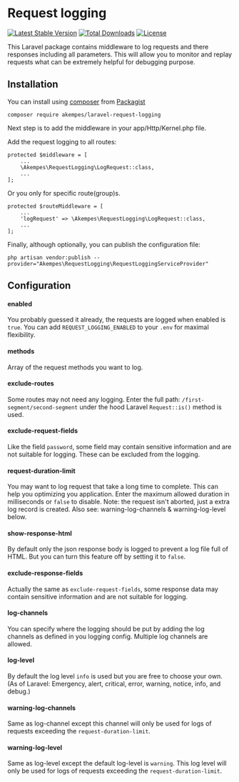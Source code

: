 # Request logging
[![Latest Stable Version](https://poser.pugx.org/akempes/laravel-request-logging/v/stable)](https://packagist.org/packages/akempes/laravel-request-logging)
[![Total Downloads](https://poser.pugx.org/akempes/laravel-request-logging/downloads)](https://packagist.org/packages/akempes/laravel-request-logging)
[![License](https://poser.pugx.org/akempes/laravel-request-logging/license)](https://packagist.org/packages/akempes/laravel-request-logging)

This Laravel package contains middleware to log requests and there responses including all parameters. This will allow you to monitor and replay requests what can be extremely helpful for debugging purpose.

## Installation

You can install using [composer](https://getcomposer.org/) from [Packagist](https://packagist.org/packages/akempes/laravel-request-logging)

```
composer require akempes/laravel-request-logging
```

Next step is to add the middleware in your app/Http/Kernel.php file.

Add the request logging to all routes:
```
protected $middleware = [
    ...
    \Akempes\RequestLogging\LogRequest::class,
    ...
];
```

Or you only for specific route(group)s.
```
protected $routeMiddleware = [
    ...
    'logRequest' => \Akempes\RequestLogging\LogRequest::class,
    ...
];
```

Finally, although optionally, you can publish the configuration file:

```
php artisan vendor:publish --provider="Akempes\RequestLogging\RequestLoggingServiceProvider"
```


## Configuration

#### enabled
You probably guessed it already, the requests are logged when enabled is `true`. You can add `REQUEST_LOGGING_ENABLED` to your `.env` for maximal flexibility.

#### methods
Array of the request methods you want to log.

#### exclude-routes
Some routes may not need any logging. Enter the full path: `/first-segment/second-segment` under the hood Laravel `Request::is()` method is used.

#### exclude-request-fields
Like the field `password`, some field may contain sensitive information and are not suitable for logging. These can be excluded from the logging.

#### request-duration-limit
You may want to log request that take a long time to complete. This can help you optimizing you application. Enter the maximum allowed duration in milliseconds or `false` to disable. Note: the request isn't aborted, just a extra log record is created.
Also see: warning-log-channels & warning-log-level below.

#### show-response-html
By default only the json response body is logged to prevent a log file full of HTML.
But you can turn this feature off by setting it to `false`.

#### exclude-response-fields
Actually the same as `exclude-request-fields`, some response data may contain sensitive information and are not suitable for logging.

#### log-channels
You can specify where the logging should be put by adding the log channels as defined in you logging config. Multiple log channels are allowed.

#### log-level
By default the log level `info` is used but you are free to choose your own. (As of Laravel: Emergency, alert, critical, error, warning, notice, info, and debug.)

#### warning-log-channels
Same as log-channel except this channel will only be used for logs of requests exceeding the `request-duration-limit`.

#### warning-log-level
Same as log-level except the default log-level is `warning`. This log level will only be used for logs of requests exceeding the `request-duration-limit`.
